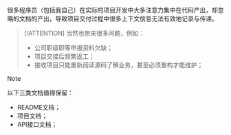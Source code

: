很多程序员（包括我自己）在实际的项目开发中大多注意力集中在代码产出，却忽略的文档的产出，导致项目交付过程中很多上下文信息无法有效地记录与传递。

> [!ATTENTION]
> 当然也带来很多问题，例如：
> - 公司职级职等申报资料欠缺；
> - 项目交接后频繁返工；
> - 接收项目只能重新阅读源码了解业务，甚至必须重构才能维护；

> [!NOTE]
> 以下三类文档值得保留：
> - README文档；
> - 项目文档；
> - API接口文档；
